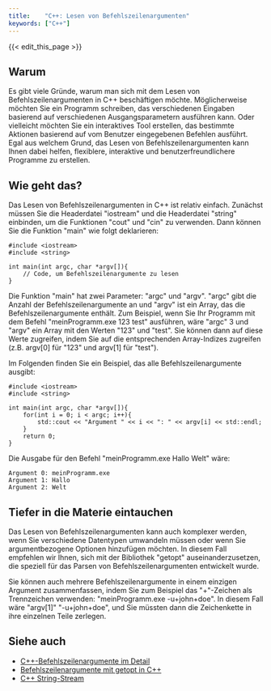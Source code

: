 ```yaml
---
title:    "C++: Lesen von Befehlszeilenargumenten"
keywords: ["C++"]
---
```


{{< edit_this_page >}}

## Warum
Es gibt viele Gründe, warum man sich mit dem Lesen von Befehlszeilenargumenten in C++ beschäftigen möchte. Möglicherweise möchten Sie ein Programm schreiben, das verschiedenen Eingaben basierend auf verschiedenen Ausgangsparametern ausführen kann. Oder vielleicht möchten Sie ein interaktives Tool erstellen, das bestimmte Aktionen basierend auf vom Benutzer eingegebenen Befehlen ausführt. Egal aus welchem Grund, das Lesen von Befehlszeilenargumenten kann Ihnen dabei helfen, flexiblere, interaktive und benutzerfreundlichere Programme zu erstellen.

## Wie geht das?
Das Lesen von Befehlszeilenargumenten in C++ ist relativ einfach. Zunächst müssen Sie die Headerdatei "iostream" und die Headerdatei "string" einbinden, um die Funktionen "cout" und "cin" zu verwenden. Dann können Sie die Funktion "main" wie folgt deklarieren:

```
#include <iostream>
#include <string>

int main(int argc, char *argv[]){
    // Code, um Befehlszeilenargumente zu lesen
}
```

Die Funktion "main" hat zwei Parameter: "argc" und "argv". "argc" gibt die Anzahl der Befehlszeilenargumente an und "argv" ist ein Array, das die Befehlszeilenargumente enthält. Zum Beispiel, wenn Sie Ihr Programm mit dem Befehl "meinProgramm.exe 123 test" ausführen, wäre "argc" 3 und "argv" ein Array mit den Werten "123" und "test". Sie können dann auf diese Werte zugreifen, indem Sie auf die entsprechenden Array-Indizes zugreifen (z.B. argv[0] für "123" und argv[1] für "test").

Im Folgenden finden Sie ein Beispiel, das alle Befehlszeilenargumente ausgibt:

```
#include <iostream>
#include <string>

int main(int argc, char *argv[]){
    for(int i = 0; i < argc; i++){
        std::cout << "Argument " << i << ": " << argv[i] << std::endl;
    }
    return 0;
}
```

Die Ausgabe für den Befehl "meinProgramm.exe Hallo Welt" wäre:

```
Argument 0: meinProgramm.exe
Argument 1: Hallo
Argument 2: Welt
```

## Tiefer in die Materie eintauchen
Das Lesen von Befehlszeilenargumenten kann auch komplexer werden, wenn Sie verschiedene Datentypen umwandeln müssen oder wenn Sie argumentbezogene Optionen hinzufügen möchten. In diesem Fall empfehlen wir Ihnen, sich mit der Bibliothek "getopt" auseinanderzusetzen, die speziell für das Parsen von Befehlszeilenargumenten entwickelt wurde.

Sie können auch mehrere Befehlszeilenargumente in einem einzigen Argument zusammenfassen, indem Sie zum Beispiel das "+"-Zeichen als Trennzeichen verwenden: "meinProgramm.exe -u+john+doe". In diesem Fall wäre "argv[1]" "-u+john+doe", und Sie müssten dann die Zeichenkette in ihre einzelnen Teile zerlegen.

## Siehe auch
- [C++-Befehlszeilenargumente im Detail](https://www.geeksforgeeks.org/command-line-arguments-in-c-cpp/)
- [Befehlszeilenargumente mit getopt in C++](https://www.gnu.org/software/libc/manual/html_node/getopt.html)
- [C++ String-Stream](https://www.cplusplus.com/reference/sstream/istringstream/)